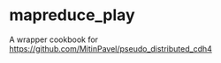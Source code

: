 mapreduce_play
==============

A wrapper cookbook for https://github.com/MitinPavel/pseudo_distributed_cdh4
